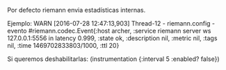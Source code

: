 Por defecto riemann envia estadísticas internas.

Ejemplo:
WARN [2016-07-28 12:47:13,903] Thread-12 - riemann.config - evento #riemann.codec.Event{:host archer, :service riemann server ws 127.0.0.1:5556 in latency 0.999, :state ok, :description nil, :metric nil, :tags nil, :time 1469702833803/1000, :ttl 20}

Si queremos deshabilitarlas:
(instrumentation {:interval 5 :enabled? false})

